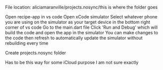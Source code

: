 File location: aliciamaranville/projects.nosync/this is where the folder goes

Open recipe-app in vs code
Open xCode simulator
Select whatever phone you are using on the simulator as your target device in the bottom right corner of vs code
Go to the main.dart file
Click 'Run and Debug' which will build the code and open the app in the simulator
You can make changes to the code then refresh to automatically update the simulator without rebuilding every time

Create projects.nosync folder

Has to be this way for some iCloud purpose I am not sure exactly
